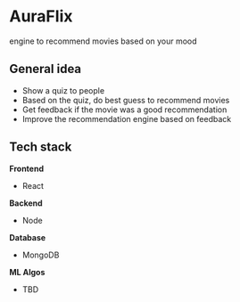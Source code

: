 # AuraFlix
engine to recommend movies based on your mood

## General idea
- Show a quiz to people 
- Based on the quiz, do best guess to recommend movies
- Get feedback if the movie was a good recommendation
- Improve the recommendation engine based on feedback 


## Tech stack
**Frontend** 
- React

**Backend**
- Node

**Database**
- MongoDB

**ML Algos**
- TBD 

